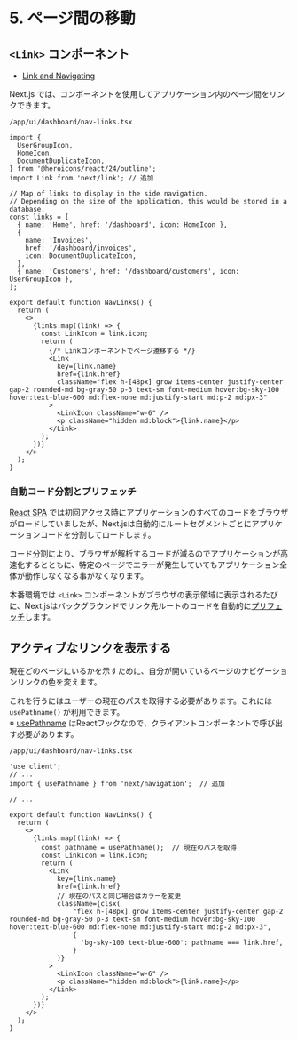 # 5. ページ間の移動

## `<Link>` コンポーネント

- [Link and Navigating](https://nextjs.org/docs/app/getting-started/linking-and-navigating#how-navigation-works)


Next.js では、<Link />コンポーネントを使用してアプリケーション内のページ間をリンクできます。

`/app/ui/dashboard/nav-links.tsx`
```tsx
import {
  UserGroupIcon,
  HomeIcon,
  DocumentDuplicateIcon,
} from '@heroicons/react/24/outline';
import Link from 'next/link'; // 追加

// Map of links to display in the side navigation.
// Depending on the size of the application, this would be stored in a database.
const links = [
  { name: 'Home', href: '/dashboard', icon: HomeIcon },
  {
    name: 'Invoices',
    href: '/dashboard/invoices',
    icon: DocumentDuplicateIcon,
  },
  { name: 'Customers', href: '/dashboard/customers', icon: UserGroupIcon },
];

export default function NavLinks() {
  return (
    <>
      {links.map((link) => {
        const LinkIcon = link.icon;
        return (
          {/* Linkコンポーネントでページ遷移する */}
          <Link
            key={link.name}
            href={link.href}
            className="flex h-[48px] grow items-center justify-center gap-2 rounded-md bg-gray-50 p-3 text-sm font-medium hover:bg-sky-100 hover:text-blue-600 md:flex-none md:justify-start md:p-2 md:px-3"
          >
            <LinkIcon className="w-6" />
            <p className="hidden md:block">{link.name}</p>
          </Link>
        );
      })}
    </>
  );
}

```


### 自動コード分割とプリフェッチ

[React SPA](https://nextjs.org/docs/app/guides/single-page-applications) では初回アクセス時にアプリケーションのすべてのコードをブラウザがロードしていましたが、Next.jsは自動的にルートセグメントごとにアプリケーションコードを分割してロードします。

コード分割により、ブラウザが解析するコードが減るのでアプリケーションが高速化するとともに、特定のページでエラーが発生していてもアプリケーション全体が動作しなくなる事がなくなります。

本番環境では `<Link>` コンポーネントがブラウザの表示領域に表示されるたびに、Next.jsはバックグラウンドでリンク先ルートのコードを自動的に[プリフェッチ](https://nextjs.org/docs/app/getting-started/linking-and-navigating#prefetching)します。


## アクティブなリンクを表示する


現在どのページにいるかを示すために、自分が開いているページのナビゲーションリンクの色を変えます。

これを行うにはユーザーの現在のパスを取得する必要があります。これには `usePathname()` が利用できます。  
※ [usePathname](https://nextjs.org/docs/app/api-reference/functions/use-pathname) はReactフックなので、クライアントコンポーネントで呼び出す必要があります。




`/app/ui/dashboard/nav-links.tsx`
```tsx
'use client';
// ...
import { usePathname } from 'next/navigation';  // 追加

// ...

export default function NavLinks() {
  return (
    <>
      {links.map((link) => {
        const pathname = usePathname();  // 現在のパスを取得
        const LinkIcon = link.icon;
        return (
          <Link
            key={link.name}
            href={link.href}
            // 現在のパスと同じ場合はカラーを変更
            className={clsx(
                "flex h-[48px] grow items-center justify-center gap-2 rounded-md bg-gray-50 p-3 text-sm font-medium hover:bg-sky-100 hover:text-blue-600 md:flex-none md:justify-start md:p-2 md:px-3",
                {
                  'bg-sky-100 text-blue-600': pathname === link.href,
                }
            )}
          >
            <LinkIcon className="w-6" />
            <p className="hidden md:block">{link.name}</p>
          </Link>
        );
      })}
    </>
  );
}


```
